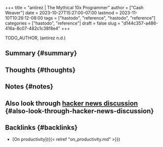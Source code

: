 +++
title = "antirez | The Mythical 10x Programmer"
author = ["Cash Weaver"]
date = 2023-10-27T15:27:00-07:00
lastmod = 2023-11-10T10:26:12-08:00
tags = ["hastodo", "reference", "hastodo", "reference"]
categories = ["hastodo", "reference"]
draft = false
slug = "d144c357-a486-416a-8c07-482c1c38f8e4"
+++

TODO_AUTHOR, (antirez n.d.)


## Summary {#summary}


## Thoughts {#thoughts}


## Notes {#notes}


## Also look through [hacker news discussion](https://news.ycombinator.com/item?id=13752887) {#also-look-through-hacker-news-discussion}


## Backlinks {#backlinks}

-   [On productivity]({{< relref "on_productivity.md" >}})

